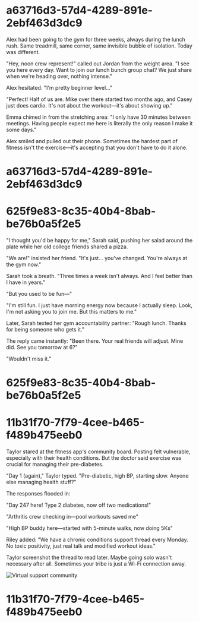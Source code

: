 

# a63716d3-57d4-4289-891e-2ebf463d3dc9

Alex had been going to the gym for three weeks, always during the lunch rush. Same treadmill, same corner, same invisible bubble of isolation. Today was different.

"Hey, noon crew represent!" called out Jordan from the weight area. "I see you here every day. Want to join our lunch bunch group chat? We just share when we're heading over, nothing intense."

Alex hesitated. "I'm pretty beginner level..."

"Perfect! Half of us are. Mike over there started two months ago, and Casey just does cardio. It's not about the workout—it's about showing up."

Emma chimed in from the stretching area: "I only have 30 minutes between meetings. Having people expect me here is literally the only reason I make it some days."

Alex smiled and pulled out their phone. Sometimes the hardest part of fitness isn't the exercise—it's accepting that you don't have to do it alone.

# a63716d3-57d4-4289-891e-2ebf463d3dc9



# 625f9e83-8c35-40b4-8bab-be76b0a5f2e5

"I thought you'd be happy for me," Sarah said, pushing her salad around the plate while her old college friends shared a pizza.

"We are!" insisted her friend. "It's just... you've changed. You're always at the gym now."

Sarah took a breath. "Three times a week isn't always. And I feel better than I have in years."

"But you used to be fun—"

"I'm still fun. I just have morning energy now because I actually sleep. Look, I'm not asking you to join me. But this matters to me."

Later, Sarah texted her gym accountability partner: "Rough lunch. Thanks for being someone who gets it."

The reply came instantly: "Been there. Your real friends will adjust. Mine did. See you tomorrow at 6?"

"Wouldn't miss it."

# 625f9e83-8c35-40b4-8bab-be76b0a5f2e5



# 11b31f70-7f79-4cee-b465-f489b475eeb0

Taylor stared at the fitness app's community board. Posting felt vulnerable, especially with their health conditions. But the doctor said exercise was crucial for managing their pre-diabetes.

"Day 1 (again)," Taylor typed. "Pre-diabetic, high BP, starting slow. Anyone else managing health stuff?"

The responses flooded in:

"Day 247 here! Type 2 diabetes, now off two medications!"

"Arthritis crew checking in—pool workouts saved me"

"High BP buddy here—started with 5-minute walks, now doing 5Ks"

Riley added: "We have a chronic conditions support thread every Monday. No toxic positivity, just real talk and modified workout ideas."

Taylor screenshot the thread to read later. Maybe going solo wasn't necessary after all. Sometimes your tribe is just a Wi-Fi connection away.

![Virtual support community](/images/knowledge-base/d47ac10b-58cc-4372-a567-0e02b2c3d483/virtual-support.png)

# 11b31f70-7f79-4cee-b465-f489b475eeb0


